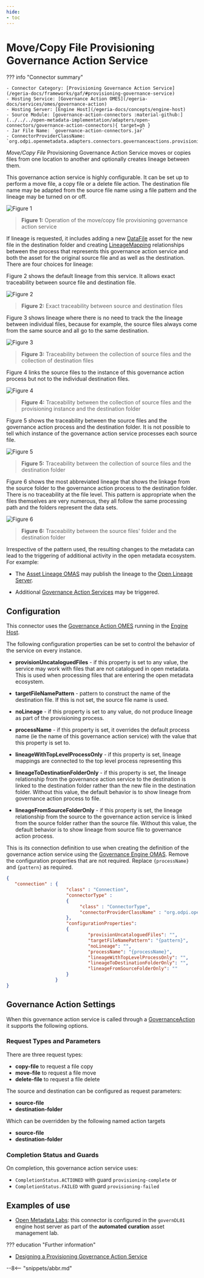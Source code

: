 ```yaml
---
hide:
- toc
---
```


<!-- SPDX-License-Identifier: CC-BY-4.0 -->
<!-- Copyright Contributors to the ODPi Egeria project. -->


# Move/Copy File Provisioning Governance Action Service

??? info "Connector summary"

    - Connector Category: [Provisioning Governance Action Service](/egeria-docs/frameworks/gaf/#provisioning-governance-service)
    - Hosting Service: [Governance Action OMES](/egeria-docs/services/omes/governance-action)
    - Hosting Server: [Engine Host](/egeria-docs/concepts/engine-host)
    - Source Module: [governance-action-connectors :material-github:](../../../open-metadata-implementation/adapters/open-connectors/governance-action-connectors){ target=gh }
    - Jar File Name: `governance-action-connectors.jar`
    - ConnectorProviderClassName: `org.odpi.openmetadata.adapters.connectors.governanceactions.provisioning.MoveCopyFileGovernanceActionProvider`
 

*Move/Copy File* Provisioning Governance Action Service moves or copies files from one location to another and
optionally creates lineage between them.

This governance action service is highly configurable.
It can be set up to perform a move file, a copy file or a delete file action.
The destination file name may be adapted from the source file name using a file pattern and
the lineage may be turned on or off.


![Figure 1](move-copy-file-provisioning-governance-action-service.svg)
> **Figure 1:** Operation of the move/copy file provisioning governance action service

If lineage is requested, it includes adding a new [DataFile](/egeria-docs/types/2/0220-Files-and-Folders.md)
asset for the new file in the destination folder and creating [LineageMapping](/egeria-docs/types/7/0770-Lineage-Mapping.md)
relationships between the process that represents this governance action service and both the
asset for the original source file and as well as the destination.
There are four choices for lineage:

Figure 2 shows the default lineage from this service.
It allows exact traceability between source file and destination file.

![Figure 2](move-copy-file-provisioning-governance-action-service-lineage-1.svg)
> **Figure 2:** Exact traceability between source and destination files

Figure 3 shows lineage where there is no need to track the
the lineage between individual files, because for example, the source files
always come from the same source and all go to the same destination. 

![Figure 3](move-copy-file-provisioning-governance-action-service-lineage-2.svg)
> **Figure 3:** Traceability between the collection of source files and the collection of destination files

Figure 4 links the source files to the instance of this governance action process
but not to the individual destination files.

![Figure 4](move-copy-file-provisioning-governance-action-service-lineage-3.svg)
> **Figure 4:** Traceability between the collection of source files and the provisioning instance and the destination folder

Figure 5 shows the traceability between the source files and the governance action process
and the destination folder.  It is not possible to tell which instance of the
governance action service processes each source file.
        
![Figure 5](move-copy-file-provisioning-governance-action-service-lineage-4.svg)
> **Figure 5:** Traceability between the collection of source files and the destination folder

Figure 6 shows the most abbreviated lineage that shows the linkage from the source folder
to the governance action process to the destination folder.  There is no traceability at the file level.
This pattern is appropriate when the files themselves are very numerous, they all follow the same
processing path and the folders represent the data sets.

![Figure 6](move-copy-file-provisioning-governance-action-service-lineage-5.svg)
> **Figure 6:** Traceability between the source files' folder and the destination folder

Irrespective of the pattern used, the resulting changes to the metadata can lead to the triggering of additional activity
in the open metadata ecosystem.  For example:

* The [Asset Lineage OMAS](/egeria-docs/services/omas/asset-lineage/overview)
may publish the lineage to the [Open Lineage Server](/egeria-docs/concepts/open-lineage-server).

* Additional [Governance Action Services](/egeria-docs/concepts/governance-action-service)
may be triggered.

## Configuration

This connector uses the [Governance Action OMES](/egeria-docs/services/omes/governance-action/overview)
running in the [Engine Host](/egeria-docs/concepts/engine-host).

The following configuration properties can be set to control
the behavior of the service on every instance.

- **provisionUncataloguedFiles** - if this property is set to any value, the service may work with files that are not catalogued
  in open metadata.  This is used when processing files that are entering the open metadata ecosystem.
 
- **targetFileNamePattern** - pattern to construct the name of the destination file. If this is not set, the source file name is used.
  
- **noLineage** - if this property is set to any value, do not produce lineage as part of the provisioning process.

- **processName** - if this property is set, it overrides the default process name (ie the name of this
  governance action service) with the value that this property is set to.
  
- **lineageWithTopLevelProcessOnly** - if this property is set, lineage mappings are connected to the top level process representing
  this 

- **lineageToDestinationFolderOnly** - if this property is set, the lineage relationship from the
  governance action service to the destination is linked to the destination folder rather than the new file in the destination folder.
  Without this value, the default behavior is to show lineage from governance action process to file.
  
- **lineageFromSourceFolderOnly** - if this property is set, the lineage relationship from the source to the
  governance action service is linked from the source folder rather than the source file.
  Without this value, the default behavior is to show lineage from source file to governance action process.  

This is its connection definition to use when
creating the definition of the governance action service
using the [Governance Engine OMAS](/egeria-docs/services/omas/governance-engine).
Remove the configuration properties that are not required.
Replace `{processName}` and `{pattern}` as required. 


```json
{
   "connection" : { 
                      "class" : "Connection",
                      "connectorType" : 
                      {
                           "class" : "ConnectorType",
                           "connectorProviderClassName" : "org.odpi.openmetadata.adapters.connectors.governanceactions.provisioning.MoveCopyFileGovernanceActionProvider"           
                      },
                      "configurationProperties": 
                      {
                              "provisionUncataloguedFiles": "",
                              "targetFileNamePattern": "{pattern}",
                              "noLineage": "",
                              "processName": "{processName}",
                              "lineageWithTopLevelProcessOnly": "",
                              "lineageToDestinationFolderOnly": "",
                              "lineageFromSourceFolderOnly": ""
                      }
                  }
}

```

## Governance Action Settings

When this governance action service is called through a [GovernanceAction](/egeria-docs/types/0463-Governance-Actions) it supports the following options.

### Request Types and Parameters

There are three request types:

- **copy-file** to request a file copy
- **move-file** to request a file move
- **delete-file** to request a file delete

The source and destination can be configured as request parameters:

- **source-file**
- **destination-folder**

Which can be overridden by the following named action targets

- **source-file**
- **destination-folder**

### Completion Status and Guards

On completion, this governance action service uses:

- `CompletionStatus.ACTIONED` with guard `provisioning-complete` or
- `CompletionStatus.FAILED` with guard `provisioning-failed`


## Examples of use

* [Open Metadata Labs](/egeria-docs/education/open-metadata-labs): this connector is configured in the `governDL01` engine host server as part of the **automated curation** asset management lab.

??? education "Further information"

- [Designing a Provisioning Governance Action Service](/egeria-docs/guides/developer/governance-action-services/provisioning-governance-service)


--8<-- "snippets/abbr.md"